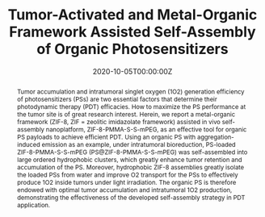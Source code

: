 ---
title: 'Tumor-Activated and Metal-Organic Framework Assisted Self-Assembly of Organic Photosensitizers'

# Authors
# If you created a profile for a user (e.g. the default `admin` user), write the username (folder name) here
# and it will be replaced with their full name and linked to their profile.
authors:
  - Yuanbo Wang
  - Leilei Shi
  - Dou Ma
  - Shidang Xu
  - Wenbo Wu
  - Li Xu
  - Majid Panahandeh-Fard
  - Xinyuan Zhu
  - Bo Wang*
  - Bin Liu*

# Author notes (optional)
author_notes:
  - 'Equal contribution'
  - 'Equal contribution'
  - 'Equal contribution'
  - 'Equal contribution'
  - 'Equal contribution'
  - 'Equal contribution'
  - 'Equal contribution'
  - 'Equal contribution'
  - 'Corresponding author'
  - 'Corresponding author'

date: '2020-10-05T00:00:00Z'
doi: '10.1021/acsnano.0c04518'

# Schedule page publish date (NOT publication's date).
publishDate: '2020-10-27T00:00:00Z'

# Publication type.
# Accepts a single type but formatted as a YAML list (for Hugo requirements).
# Enter a publication type from the CSL standard.
publication_types: ['article-journal']

# Publication name and optional abbreviated publication name.
publication: In *ACS Nano*
publication_short: In *ACS Nano*

abstract: Tumor accumulation and intratumoral singlet oxygen (1O2) generation efficiency of photosensitizers (PSs) are two essential factors that determine their photodynamic therapy (PDT) efficacies. How to maximize the PS performance at the tumor site is of great research interest. Herein, we report a metal-organic framework (ZIF-8, ZIF = zeolitic imidazolate framework) assisted in vivo self-assembly nanoplatform, ZIF-8-PMMA-S-S-mPEG, as an effective tool for organic PS payloads to achieve efficient PDT. Using an organic PS with aggregation-induced emission as an example, under intratumoral bioreduction, PS-loaded ZIF-8-PMMA-S-S-mPEG (PS@ZIF-8-PMMA-S-S-mPEG) was self-assembled into large ordered hydrophobic clusters, which greatly enhance tumor retention and accumulation of the PS. Moreover, hydrophobic ZIF-8 assemblies greatly isolate the loaded PSs from water and improve O2 transport for the PSs to effectively produce 1O2 inside tumors under light irradiation. The organic PS is therefore endowed with optimal tumor accumulation and intratumoral 1O2 production, demonstrating the effectiveness of the developed self-assembly strategy in PDT application.

# Summary. An optional shortened abstract.
summary: Tumor accumulation and intratumoral singlet oxygen (1O2) generation efficiency of photosensitizers (PSs) are two essential factors that determine their photodynamic therapy (PDT) efficacies. How to maximize the PS performance at the tumor site is of great research interest. Herein, we report a metal-organic framework (ZIF-8, ZIF = zeolitic imidazolate framework) assisted in vivo self-assembly nanoplatform, ZIF-8-PMMA-S-S-mPEG, as an effective tool for organic PS payloads to achieve efficient PDT. Using an organic PS with aggregation-induced emission as an example, under intratumoral bioreduction, PS-loaded ZIF-8-PMMA-S-S-mPEG (PS@ZIF-8-PMMA-S-S-mPEG) was self-assembled into large ordered hydrophobic clusters, which greatly enhance tumor retention and accumulation of the PS. Moreover, hydrophobic ZIF-8 assemblies greatly isolate the loaded PSs from water and improve O2 transport for the PSs to effectively produce 1O2 inside tumors under light irradiation. The organic PS is therefore endowed with optimal tumor accumulation and intratumoral 1O2 production, demonstrating the effectiveness of the developed self-assembly strategy in PDT application.
tags: []

# Display this page in the Featured widget?
featured: true

# Custom links (uncomment lines below)
# links:
# - name: Custom Link
#   url: http://example.org

url_pdf: 'https://pubs.acs.org/doi/epdf/10.1021/acsnano.0c04518?ref=article_openPDF'
url_code: ''
url_dataset: ''
url_poster: ''
url_project: ''
url_slides: ''
url_source: ''
url_video: ''

# Featured image
# To use, add an image named `featured.jpg/png` to your page's folder.
image:
  caption: 'Image credit: [**Unsplash**](https://unsplash.com/photos/pLCdAaMFLTE)'
  focal_point: ''
  preview_only: false
---